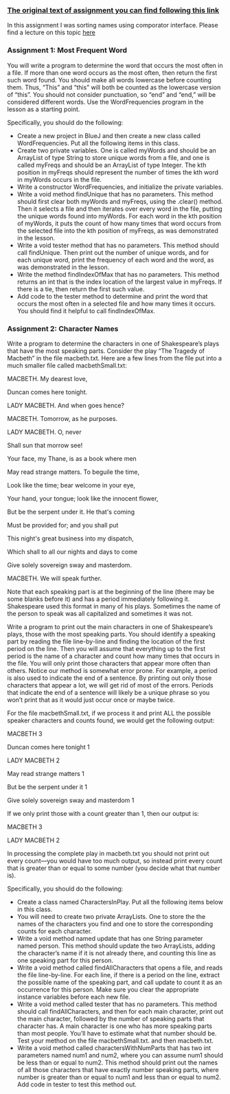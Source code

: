 <h3><a href="https://www.coursera.org/learn/java-programming-arrays-lists-data/supplement/AbpYj/programming-exercise-telling-a-random-story">
The original text of assignment you can find following this link</a></h3>
In this assignment I was sorting names using comporator interface. Please find a lecture on this topic <a href="https://beginnersbook.com/2013/12/java-arraylist-of-object-sort-example-comparable-and-comparator/">
here</a>

<h3>Assignment 1: Most Frequent Word</h3>

You will write a program to determine the word that occurs the most often in a file. If more than one word occurs as the most often, then return the first such word found. You should make all words lowercase before counting them. Thus, “This” and “this” will both be counted as the lowercase version of “this”. You should not consider punctuation, so “end” and “end,” will be considered different words. Use the WordFrequencies program in the lesson as a starting point.
<p>
Specifically, you should do the following:
</p>
<ul><li>
Create a new project in BlueJ and then create a new class called WordFrequencies. Put all the following items in this class.
</li><li>
Create two private variables. One is called myWords and should be an ArrayList of type String to store unique words from a file, and one is called myFreqs and should be an ArrayList of type Integer. The kth position in myFreqs should represent the number of times the kth word in myWords occurs in the file.
</li><li>
Write a constructor WordFrequencies, and initialize the private variables.
</li><li>
Write a void method findUnique that has no parameters. This method should first clear both myWords and myFreqs, using the .clear() method. Then it selects a file and then iterates over every word in the file, putting the unique words found into myWords. For each word in the kth position of myWords, it puts the count of how many times that word occurs from the selected file into the kth position of myFreqs, as was demonstrated in the lesson.
</li><li>
Write a void tester method that has no parameters. This method should call findUnique. Then print out the number of unique words, and for each unique word, print the frequency of each word and the word, as was demonstrated in the lesson.
</li><li>
Write the method findIndexOfMax that has no parameters. This method returns an int that is the index location of the largest value in myFreqs. If there is a tie, then return the first such value.
</li><li>
Add code to the tester method to determine and print the word that occurs the most often in a selected file and how many times it occurs. You should find it helpful to call findIndexOfMax.
</li></ul>
<h3>Assignment 2: Character Names</h3>

Write a program to determine the characters in one of Shakespeare’s plays that have the most speaking parts. Consider the play “The Tragedy of Macbeth” in the file macbeth.txt. Here are a few lines from the file put into a much smaller file called macbethSmall.txt:

MACBETH. My dearest love,

Duncan comes here tonight.

LADY MACBETH. And when goes hence?

MACBETH. Tomorrow, as he purposes.

LADY MACBETH. O, never

Shall sun that morrow see!

Your face, my Thane, is as a book where men

May read strange matters. To beguile the time,

Look like the time; bear welcome in your eye,

Your hand, your tongue; look like the innocent flower,

But be the serpent under it. He that's coming

Must be provided for; and you shall put

This night's great business into my dispatch,

Which shall to all our nights and days to come

Give solely sovereign sway and masterdom.

MACBETH. We will speak further.

Note that each speaking part is at the beginning of the line (there may be some blanks before it) and has a period immediately following it. Shakespeare used this format in many of his plays. Sometimes the name of the person to speak was all capitalized and sometimes it was not.

Write a program to print out the main characters in one of Shakespeare’s plays, those with the most speaking parts. You should identify a speaking part by reading the file line-by-line and finding the location of the first period on the line. Then you will assume that everything up to the first period is the name of a character and count how many times that occurs in the file. You will only print those characters that appear more often than others. Notice our method is somewhat error prone. For example, a period is also used to indicate the end of a sentence. By printing out only those characters that appear a lot, we will get rid of most of the errors. Periods that indicate the end of a sentence will likely be a unique phrase so you won’t print that as it would just occur once or maybe twice.

For the file macbethSmall.txt, if we process it and print ALL the possible speaker characters and counts found, we would get the following output:

MACBETH	3

Duncan comes here tonight	1

LADY MACBETH	2

May read strange matters	1

But be the serpent under it	1

Give solely sovereign sway and masterdom	1

If we only print those with a count greater than 1, then our output is:

MACBETH	3

LADY MACBETH	2

In processing the complete play in macbeth.txt you should not print out every count—you would have too much output, so instead print every count that is greater than or equal to some number (you decide what that number is).

Specifically, you should do the following:
<ul><li>
Create a class named CharactersInPlay. Put all the following items below in this class.
</li><li>
You will need to create two private ArrayLists. One to store the the names of the characters you find and one to store the corresponding counts for each character.
</li><li>
Write a void method named update that has one String parameter named person. This method should update the two ArrayLists, adding the character’s name if it is not already there, and counting this line as one speaking part for this person.
</li><li>
Write a void method called findAllCharacters that opens a file, and reads the file line-by-line. For each line, if there is a period on the line, extract the possible name of the speaking part, and call update to count it as an occurrence for this person. Make sure you clear the appropriate instance variables before each new file.
</li><li>
Write a void method called tester that has no parameters. This method should call findAllCharacters, and then for each main character, print out the main character, followed by the number of speaking parts that character has. A main character is one who has more speaking parts than most people. You’ll have to estimate what that number should be. Test your method on the file macbethSmall.txt. and then macbeth.txt.
</li><li>
Write a void method called charactersWithNumParts that has two int parameters named num1 and num2, where you can assume num1 should be less than or equal to num2. This method should print out the names of all those characters that have exactly number speaking parts, where number is greater than or equal to num1 and less than or equal to num2. Add code in tester to test this method out.
</li></ul>
